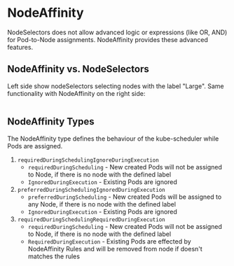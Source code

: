 # NodeAffinity

NodeSelectors does not allow advanced logic or expressions (like OR, AND) for Pod-to-Node assignments. NodeAffinity provides these advanced features.

## NodeAffinity vs. NodeSelectors

Left side show nodeSelectors selecting nodes with the label "Large". Same functionality with NodeAffinity on the right side:

<figure><img src="../../../../../.gitbook/assets/Screenshot 2023-06-09 at 14.35.49.png" alt=""><figcaption></figcaption></figure>

## NodeAffinity Types

The NodeAffinity type defines the behaviour of the kube-scheduler while Pods are assigned.

1. `requiredDuringSchedulingIgnoreDuringExecution`
   * `requiredDuringScheduling` - New created Pods will not be assigned to Node, if there is no node with the defined label
   * `IgnoredDuringExecution` - Existing Pods are ignored
2. `preferredDuringSchedulingIgnoredDuringExecution`
   * `preferredDuringScheduling` - New created Pods will be assigned to any Node, if there is no node with the defined label
   * `IgnoredDuringExecution` - Existing Pods are ignored
3. `requiredDuringSchedulingRequiredDuringExecution`
   * `requiredDuringScheduling` - New created Pods will not be assigned to Node, if there is no node with the defined label
   * `RequiredDuringExecution` - Existing Pods are effected by NodeAffinity Rules and will be removed from node if doesn't matches the rules
